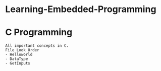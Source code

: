 # Learning-Embedded-Programming

# C Programming
    All important concepts in C.
    File Look Order
    - Helloworld
    - DataType
    - GetInputs
